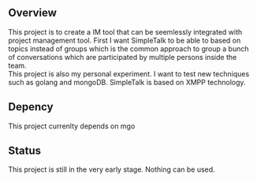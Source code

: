 Overview
-----------------------------
This project is to create a IM tool that can be seemlessly integrated with project management tool.
First I want SimpleTalk to be able to based on topics instead of groups which is the common
approach to group a bunch of conversations which are participated by multiple persons inside the
team.  
This project is also my personal experiment. I want to test new techniques such as golang and
mongoDB. SimpleTalk is based on XMPP technology.

Depency
-----------------------------
This project currenlty depends on mgo

Status
-----------------------------
This project is still in the very early stage. Nothing can be used.
